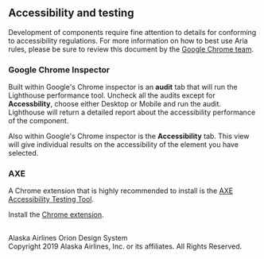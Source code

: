 ## Accessibility and testing

Development of components require fine attention to details for conforming to accessibility regulations. For more information on how to best use Aria rules, please be sure to review this document by the [Google Chrome team](https://github.com/GoogleChrome/accessibility-developer-tools/wiki/Audit-Rules).

### Google Chrome Inspector

Built within Google's Chrome inspector is an **audit** tab that will run the Lighthouse performance tool. Uncheck all the audits except for **Accessbility**, choose either Desktop or Mobile and run the audit. Lighthouse will return a detailed report about the accessibility performance of the component.

Also within Google's Chrome inspector is the **Accessibility** tab. This view will give individual results on the accessibility of the element you have selected.

### AXE

A Chrome extension that is highly recommended to install is the [AXE Accessibility Testing Tool](https://www.deque.com/axe/).

Install the [Chrome extension](https://chrome.google.com/webstore/detail/axe/lhdoppojpmngadmnindnejefpokejbdd?hl=en-US).

##

<footer>
Alaska Airlines Orion Design System<br>
Copyright 2019 Alaska Airlines, Inc. or its affiliates. All Rights Reserved.
</footer>
